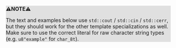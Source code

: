 <div style="margin:2em; background-color: #e0e0e0;">

<strong>⚠️NOTE️️️⚠️</strong>

The text and examples below use `std::cout` / `std::cin` / `std::cerr`, but they should work for the other template specializations as well. Make sure to use the correct literal for raw character string types (e.g. `u8"example"` for `char_8t`).
</div>

